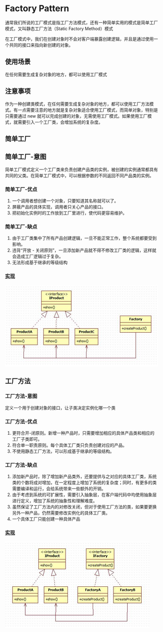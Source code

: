 # Factory Pattern

通常我们所说的工厂模式是指工厂方法模式，还有一种简单实用的模式是简单工厂模式，又叫静态工厂方法（Static Factory Method）模式

在工厂模式中，我们在创建对象时不会对客户端暴露创建逻辑，并且是通过使用一个共同的接口来指向新创建的对象。

## 使用场景

在任何需要生成复杂对象的地方，都可以使用工厂模式

## 注意事项

作为一种创建类模式，在任何需要生成复杂对象的地方，都可以使用工厂方法模式。有一点需要注意的地方就是复杂对象适合使用工厂模式，而简单对象，特别是只需要通过 new 就可以完成创建的对象，无需使用工厂模式。如果使用工厂模式，就需要引入一个工厂类，会增加系统的复杂度。

## 简单工厂

## 简单工厂-意图

简单工厂模式定义一个工厂类来负责创建产品类的实例，被创建的实例通常都具有共同的父类。在简单工厂模式中，可以根据参数的不同返回不同产品类的实例。

### 简单工厂-优点

1. 一个调用者想创建一个对象，只要知道其名称就可以了。
2. 屏蔽产品的具体实现，调用者只关心产品的接口。
3. 把初始化实例时的工作放到工厂里进行，使代码更容易维护。

### 简单工厂-缺点

1. 由于工厂类集中了所有产品创建逻辑，一旦不能正常工作，整个系统都要受到影响。
2. 违背“开放 - 关闭原则”，一旦添加新产品就不得不修改工厂类的逻辑，这样就会造成工厂逻辑过于复杂。
3. 无法形成基于继承的等级结构

### [实现](https://github.com/shiyangqin/DesignPatterns/tree/master/simple_factory_pattern)

<img src="img/SimpleFactoryPattern.jpg" />

## 工厂方法

### 工厂方法-意图

定义一个用于创建对象的接口，让子类决定实例化哪一个类

### 工厂方法-优点

1. 更符合开-闭原则。新增一种产品时，只需要增加相应的具体产品类和相应的工厂子类即可。
2. 符合单一职责原则。每个具体工厂类只负责创建对应的产品。
3. 不使用静态工厂方法，可以形成基于继承的等级结构。

### 工厂方法-缺点

1. 添加新产品时，除了增加新产品类外，还要提供与之对应的具体工厂类，系统类的个数将成对增加，在一定程度上增加了系统的复杂度；同时，有更多的类需要编译和运行，会给系统带来一些额外的开销。
2. 由于考虑到系统的可扩展性，需要引入抽象层，在客户端代码中均使用抽象层进行定义，增加了系统的抽象性和理解难度。
3. 虽然保证了工厂方法内的对修改关闭，但对于使用工厂方法的类，如果要更换另外一种产品，仍然需要修改实例化的具体工厂类。
4. 一个具体工厂只能创建一种具体产品

### [实现](https://github.com/shiyangqin/DesignPatterns/tree/master/factory_method_pattern)

<img src="img/FactoryMethodPattern.jpg" />
